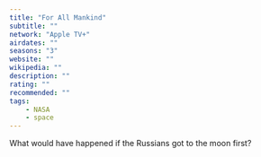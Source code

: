 ```yaml
---
title: "For All Mankind"
subtitle: ""
network: "Apple TV+"
airdates: ""
seasons: "3"
website: ""
wikipedia: ""
description: ""
rating: ""
recommended: ""
tags:
    - NASA
    - space
---
```


What would have happened if the Russians got to the moon first?
